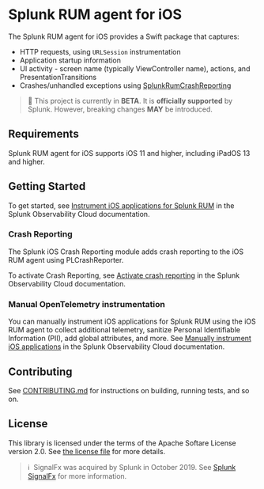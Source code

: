 

# Splunk RUM agent for iOS

The Splunk RUM agent for iOS provides a Swift package that captures:

- HTTP requests, using `URLSession` instrumentation
- Application startup information
- UI activity - screen name (typically ViewController name), actions, and PresentationTransitions
- Crashes/unhandled exceptions using [SplunkRumCrashReporting](https://github.com/signalfx/splunk-otel-ios-crashreporting)

> :construction: This project is currently in **BETA**. It is **officially supported** by Splunk. However, breaking changes **MAY** be introduced.

## Requirements

Splunk RUM agent for iOS supports iOS 11 and higher, including iPadOS 13 and higher.

## Getting Started

To get started, see [Instrument iOS applications for Splunk RUM](https://quickdraw.splunk.com/redirect/?product=Observability&version=current&location=rum.ios.getstarted) in the Splunk Observability Cloud documentation.

### Crash Reporting

The Splunk iOS Crash Reporting module adds crash reporting to the iOS RUM agent using PLCrashReporter.

To activate Crash Reporting, see [Activate crash reporting](https://quickdraw.splunk.com/redirect/?product=Observability&version=current&location=rum.ios.crashreporting) in the Splunk Observability Cloud documentation.

### Manual OpenTelemetry instrumentation

You can manually instrument iOS applications for Splunk RUM using the iOS RUM agent to collect additional telemetry, sanitize Personal Identifiable Information (PII), add global attributes, and more. See [Manually instrument iOS applications](https://quickdraw.splunk.com/redirect/?product=Observability&version=current&location=rum.ios.manual) in the Splunk Observability Cloud documentation.

## Contributing

See [CONTRIBUTING.md](./CONTRIBUTING.md) for instructions on building, running tests, and so on.

## License

This library is licensed under the terms of the Apache Softare License version 2.0.
See [the license file](./LICENSE) for more details.

>ℹ️&nbsp;&nbsp;SignalFx was acquired by Splunk in October 2019. See [Splunk SignalFx](https://www.splunk.com/en_us/investor-relations/acquisitions/signalfx.html) for more information.
